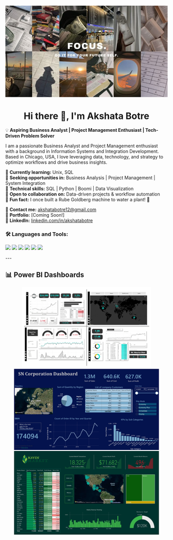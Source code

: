 <p align="center">
  <img src="https://github.com/akshatabotre/akshatabotre/blob/463201c38b1dd2b1648551cd7b0282525f97d0aa/git.jpg" alt="git" width="600"/>
</p>

<h1 align="center">Hi there 👋, I'm Akshata Botre</h1>

💡 **Aspiring Business Analyst | Project Management Enthusiast | Tech-Driven Problem Solver**

I am a passionate Business Analyst and Project Management enthusiast with a background in Information Systems and Integration Development. Based in Chicago, USA, I love leveraging data, technology, and strategy to optimize workflows and drive business insights.  

🔹 **Currently learning:** Unix, SQL  
🔹 **Seeking opportunities in:** Business Analysis | Project Management | System Integration  
🔹 **Technical skills:** SQL | Python | Boomi | Data Visualization  
🔹 **Open to collaboration on:** Data-driven projects & workflow automation  
🔹 **Fun fact:** I once built a Rube Goldberg machine to water a plant! 🌱  

📩 **Contact me:** akshatabotre12@gmail.com  
📂 **Portfolio:** [Coming Soon!]  
💼 **LinkedIn:** [linkedin.com/in/akshatabotre](https://www.linkedin.com/in/akshatabotre)  


### 🛠️ Languages and Tools:
<p align="left">
  <img src="https://img.shields.io/badge/-SQL-4479A1?style=flat&logo=MySQL&logoColor=white" />
  <img src="https://img.shields.io/badge/-Python-3776AB?style=flat&logo=python&logoColor=white" />
  <img src="https://img.shields.io/badge/-Boomi-00AEEF?style=flat&logo=dell&logoColor=white" />
  <img src="https://img.shields.io/badge/-Power%20BI-F2C811?style=flat&logo=powerbi&logoColor=black" />
  <img src="https://img.shields.io/badge/-Git-F05032?style=flat&logo=git&logoColor=white" />
  <img src="https://img.shields.io/badge/-Jira-0052CC?style=flat&logo=jira&logoColor=white" />
</p>
---

## 📊 Power BI Dashboards

<p align="center">
  <img src="https://github.com/akshatabotre/Adventure-Works/blob/main/Adventure%20works.png?raw=true" alt="Adventure Works Dashboard" width="400"/>
  <img src="https://github.com/akshatabotre/Power-BI-Dashboard/blob/main/thumbnail.jpg?raw=true" alt="SN Corp Dashboard" width="450"/>
  <img src="https://github.com/akshatabotre/akshatabotre/blob/main/Mavens%20market.jpg" width="450"/>
</p>
